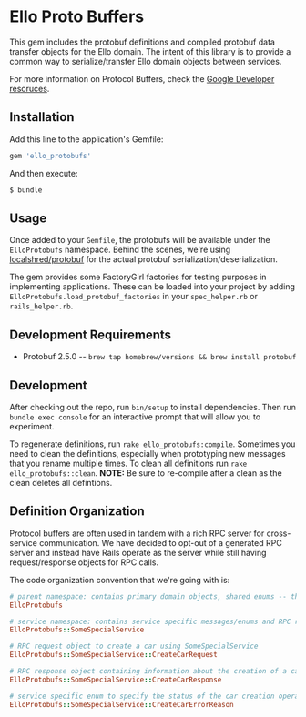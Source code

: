 # Ello Proto Buffers

This gem includes the protobuf definitions and compiled protobuf data
transfer objects for the Ello domain.  The intent of this library
is to provide a common way to serialize/transfer Ello domain
objects between services.

For more information on Protocol Buffers, check the [Google Developer
resoruces](https://developers.google.com/protocol-buffers/).

## Installation

Add this line to the application's Gemfile:

```ruby
gem 'ello_protobufs'
```

And then execute:

```bash
$ bundle
```

## Usage

Once added to your `Gemfile`, the protobufs will be available under
the `ElloProtobufs` namespace.  Behind the scenes, we're using
[localshred/protobuf](https://github.com/localshred/protobuf) for
the actual protobuf serialization/deserialization.

The gem provides some FactoryGirl factories for testing purposes in
implementing applications.  These can be loaded into your project by
adding `ElloProtobufs.load_protobuf_factories` in your `spec_helper.rb`
or `rails_helper.rb`.

## Development Requirements

- Protobuf 2.5.0 -- `brew tap homebrew/versions && brew install protobuf`

## Development

After checking out the repo, run `bin/setup` to install dependencies.
Then run `bundle exec console` for an interactive prompt that will allow
you to experiment.

To regenerate definitions, run `rake ello_protobufs:compile`.  Sometimes
you need to clean the definitions, especially when prototyping new
messages that you rename multiple times.  To clean all definitions run
`rake ello_protobufs::clean`.  **NOTE:** Be sure to re-compile after a
clean as the clean deletes all defintions.

## Definition Organization

Protocol buffers are often used in tandem with a rich RPC server for
cross-service communication.  We have decided to opt-out of a generated
RPC server and instead have Rails operate as the server while still
having request/response objects for RPC calls.

The code organization convention that we're going with is:

```ruby
# parent namespace: contains primary domain objects, shared enums -- things used by multiple services
ElloProtobufs

# service namespace: contains service specific messages/enums and RPC request/response objects
ElloProtobufs::SomeSpecialService

# RPC request object to create a car using SomeSpecialService
ElloProtobufs::SomeSpecialService::CreateCarRequest

# RPC response object containing information about the creation of a car using SomeSpecialService
ElloProtobufs::SomeSpecialService::CreateCarResponse

# service specific enum to specify the status of the car creation operation -- NOTE: this is preferable to text error messages as it's more discrete and doesn't require parsing
ElloProtobufs::SomeSpecialService::CreateCarErrorReason
```

